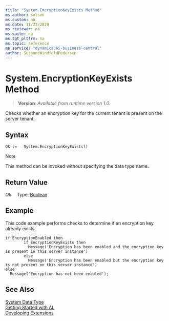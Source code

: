 ```yaml
---
title: "System.EncryptionKeyExists Method"
ms.author: solsen
ms.custom: na
ms.date: 11/23/2020
ms.reviewer: na
ms.suite: na
ms.tgt_pltfrm: na
ms.topic: reference
ms.service: "dynamics365-business-central"
author: SusanneWindfeldPedersen
---
```

[//]: # (START>DO_NOT_EDIT)
[//]: # (IMPORTANT:Do not edit any of the content between here and the END>DO_NOT_EDIT.)
[//]: # (Any modifications should be made in the .xml files in the ModernDev repo.)
# System.EncryptionKeyExists Method
> **Version**: _Available from runtime version 1.0._

Checks whether an encryption key for the current tenant is present on the server tenant.


## Syntax
```
Ok :=   System.EncryptionKeyExists()
```
> [!NOTE]
> This method can be invoked without specifying the data type name.


## Return Value
*Ok*
&emsp;Type: [Boolean](../boolean/boolean-data-type.md)



[//]: # (IMPORTANT: END>DO_NOT_EDIT)


## Example

This code example performs checks to determine if an encryption key already exists.  

```al
if EncryptionEnabled then  
        if EncryptionKeyExists then  
          Message('Encryption has been enabled and the encryption key is present in this server instance')  
        else  
          Message('Encryption has been enabled but the encryption key is not present on this server instance')  
else  
  Message('Encryption has not been enabled');  
``` 

## See Also

[System Data Type](system-data-type.md)  
[Getting Started with AL](../../devenv-get-started.md)  
[Developing Extensions](../../devenv-dev-overview.md)